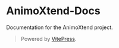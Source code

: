 # AnimoXtend-Docs

Documentation for the AnimoXtend project.

> Powered by [VitePress](https://vitepress.dev/).
